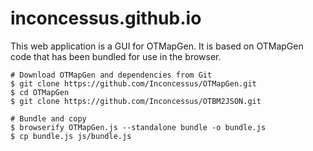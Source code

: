 # inconcessus.github.io

This web application is a GUI for OTMapGen. It is based on OTMapGen code that has been bundled for use in the browser.

    # Download OTMapGen and dependencies from Git
    $ git clone https://github.com/Inconcessus/OTMapGen.git
    $ cd OTMapGen
    $ git clone https://github.com/Inconcessus/OTBM2JSON.git

    # Bundle and copy
    $ browserify OTMapGen.js --standalone bundle -o bundle.js
    $ cp bundle.js js/bundle.js
